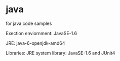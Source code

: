 java
====

for java code samples


Exection enviornment: JavaSE-1.6

JRE: java-6-openjdk-amd64

Libraries: JRE system library: JavaSE-1.6 and JUnit4
